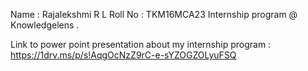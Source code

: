 Name	: Rajalekshmi R L
Roll No	: TKM16MCA23
Internship program @ Knowledgelens .

Link to power point presentation about my internship program : https://1drv.ms/p/s!AqgOcNzZ9rC-e-sYZOGZOLyuFSQ